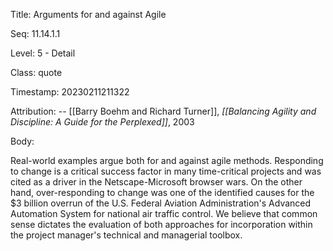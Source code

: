 Title:  Arguments for and against Agile

Seq:    11.14.1.1

Level:  5 - Detail

Class:  quote

Timestamp: 20230211211322

Attribution: -- [[Barry Boehm and Richard Turner]], *[[Balancing Agility and Discipline: A Guide for the Perplexed]]*, 2003

Body:

Real-world examples argue both for and against agile methods. Responding to change is a critical success factor in many time-critical projects and was cited as a driver in the Netscape-Microsoft browser wars. On the other hand, over-responding to change was one of the identified causes for the $3 billion overrun of the U.S. Federal Aviation Administration's Advanced Automation System for national air traffic control. We believe that common sense dictates the evaluation of both approaches for incorporation within the project manager's technical and managerial toolbox.

